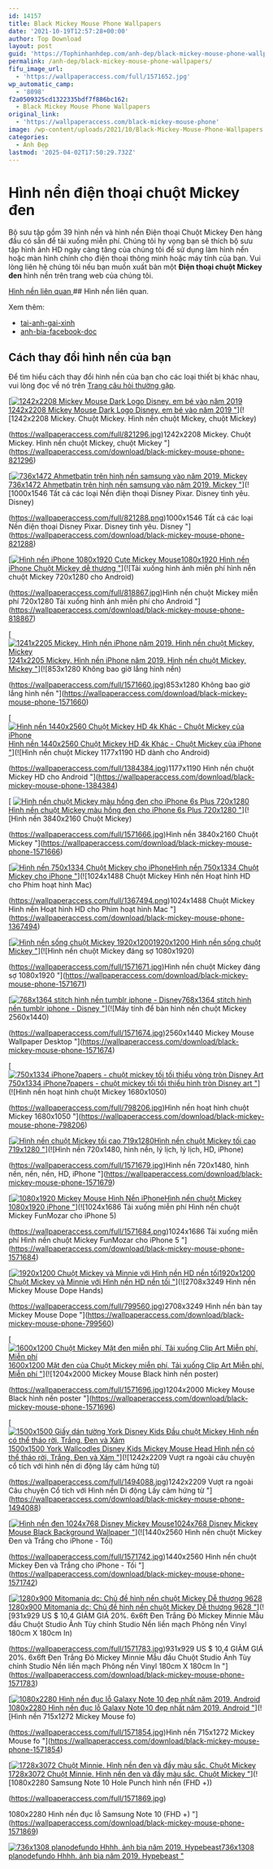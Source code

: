 ```yaml
---
id: 14157
title: Black Mickey Mouse Phone Wallpapers
date: '2021-10-19T12:57:28+00:00'
author: Top Download
layout: post
guid: 'https://Tophinhanhdep.com/anh-dep/black-mickey-mouse-phone-wallpapers/'
permalink: /anh-dep/black-mickey-mouse-phone-wallpapers/
fifu_image_url:
  - 'https://wallpaperaccess.com/full/1571652.jpg'
wp_automatic_camp:
  - '8098'
f2a0509325cd1322335bdf7f886bc162:
  - Black Mickey Mouse Phone Wallpapers
original_link:
  - 'https://wallpaperaccess.com/black-mickey-mouse-phone'
image: /wp-content/uploads/2021/10/Black-Mickey-Mouse-Phone-Wallpapers.jpg
categories:
  - Ảnh Đẹp
lastmod: '2025-04-02T17:50:29.732Z'
---
```

# Hình nền điện thoại chuột Mickey đen

Bộ sưu tập gồm 39 hình nền và hình nền Điện thoại Chuột Mickey Đen hàng đầu có sẵn để tải xuống miễn phí. Chúng tôi hy vọng bạn sẽ thích bộ sưu tập hình ảnh HD ngày càng tăng của chúng tôi để sử dụng làm hình nền hoặc màn hình chính cho điện thoại thông minh hoặc máy tính của bạn. Vui lòng liên hệ chúng tôi nếu bạn muốn xuất bản một **Điện thoại chuột Mickey đen** hình nền trên trang web của chúng tôi.

[Hình nền liên quan ](#related) ## Hình nền liên quan.

   
 Xem thêm:

   
- [tai-anh-gai-xinh](https://tophinhanhdep.com/gai-xinh/tai-anh-gai-xinh/)
- [anh-bia-facebook-doc](https://tophinhanhdep.com/anh-bia/anh-bia-facebook-doc/)

## Cách thay đổi hình nền của bạn

Để tìm hiểu cách thay đổi hình nền của bạn cho các loại thiết bị khác nhau, vui lòng đọc về nó trên [Trang câu hỏi thường gặp](https://tophinhanhdep.com/faq/).

  
[[![1242x2208 Mickey Mouse Dark Logo Disney.  em bé vào năm 2019](https://wallpaperaccess.com/full/1571652.jpg)1242x2208 Mickey Mouse Dark Logo Disney. em bé vào năm 2019 "](https://wallpaperaccess.com/download/black-mickey-mouse-phone-1571652)](![1242x2208 Mickey.  Chuột Mickey.  Hình nền chuột Mickey, chuột Mickey)

(https://wallpaperaccess.com/full/821296.jpg)1242x2208 Mickey. Chuột Mickey. Hình nền chuột Mickey, chuột Mickey "](https://wallpaperaccess.com/download/black-mickey-mouse-phone-821296)

[[![736x1472 Ahmetbatin trên hình nền samsung vào năm 2019. Mickey](https://wallpaperaccess.com/full/1571656.jpg)736x1472 Ahmetbatin trên hình nền samsung vào năm 2019. Mickey "](https://wallpaperaccess.com/download/black-mickey-mouse-phone-1571656)](![1000x1546 Tất cả các loại Nền điện thoại Disney Pixar.  Disney tình yêu.  Disney)

(https://wallpaperaccess.com/full/821288.png)1000x1546 Tất cả các loại Nền điện thoại Disney Pixar. Disney tình yêu. Disney "](https://wallpaperaccess.com/download/black-mickey-mouse-phone-821288)

[[![Hình nền iPhone 1080x1920 Cute Mickey Mouse](https://wallpaperaccess.com/full/212068.jpg)1080x1920 Hình nền iPhone Chuột Mickey dễ thương "](https://wallpaperaccess.com/download/black-mickey-mouse-phone-212068)](![Tải xuống hình ảnh miễn phí hình nền chuột Mickey 720x1280 cho Android)

(https://wallpaperaccess.com/full/818867.jpg)Hình nền chuột Mickey miễn phí 720x1280 Tải xuống hình ảnh miễn phí cho Android "](https://wallpaperaccess.com/download/black-mickey-mouse-phone-818867)

[[![1241x2205 Mickey.  Hình nền iPhone năm 2019. Hình nền chuột Mickey, Mickey](https://wallpaperaccess.com/full/818868.jpg)1241x2205 Mickey. Hình nền iPhone năm 2019. Hình nền chuột Mickey, Mickey "](https://wallpaperaccess.com/download/black-mickey-mouse-phone-818868)](![853x1280 Không bao giờ lắng hình nền)

(https://wallpaperaccess.com/full/1571660.jpg)853x1280 Không bao giờ lắng hình nền "](https://wallpaperaccess.com/download/black-mickey-mouse-phone-1571660)

[[![Hình nền 1440x2560 Chuột Mickey HD 4k Khác - Chuột Mickey của iPhone](https://wallpaperaccess.com/full/1571661.jpg)Hình nền 1440x2560 Chuột Mickey HD 4k Khác - Chuột Mickey của iPhone "](https://wallpaperaccess.com/download/black-mickey-mouse-phone-1571661)](![Hình nền chuột Mickey 1177x1190 HD dành cho Android)

(https://wallpaperaccess.com/full/1384384.jpg)1177x1190 Hình nền chuột Mickey HD cho Android "](https://wallpaperaccess.com/download/black-mickey-mouse-phone-1384384)

[ [![Hình nền chuột Mickey màu hồng đen cho iPhone 6s Plus 720x1280](https://wallpaperaccess.com/full/230304.jpg)Hình nền chuột Mickey màu hồng đen cho iPhone 6s Plus 720x1280 "](https://wallpaperaccess.com/download/black-mickey-mouse-phone-230304)](![Hình nền 3840x2160 Chuột Mickey)

(https://wallpaperaccess.com/full/1571666.jpg)Hình nền 3840x2160 Chuột Mickey "](https://wallpaperaccess.com/download/black-mickey-mouse-phone-1571666)

[[![Hình nền 750x1334 Chuột Mickey cho iPhone](https://wallpaperaccess.com/full/805860.jpg)Hình nền 750x1334 Chuột Mickey cho iPhone "](https://wallpaperaccess.com/download/black-mickey-mouse-phone-805860)](![1024x1488 Chuột Mickey Hình nền Hoạt hình HD cho Phim hoạt hình Mac)

(https://wallpaperaccess.com/full/1367494.png)1024x1488 Chuột Mickey Hình nền Hoạt hình HD cho Phim hoạt hình Mac "](https://wallpaperaccess.com/download/black-mickey-mouse-phone-1367494)

[[![Hình nền sống chuột Mickey 1920x1200](https://wallpaperaccess.com/full/812605.jpg)1920x1200 Hình nền sống chuột Mickey "](https://wallpaperaccess.com/download/black-mickey-mouse-phone-812605)](![Hình nền chuột Mickey đáng sợ 1080x1920)

(https://wallpaperaccess.com/full/1571671.jpg)Hình nền chuột Mickey đáng sợ 1080x1920 "](https://wallpaperaccess.com/download/black-mickey-mouse-phone-1571671)

[[![768x1364 stitch hình nền tumblr iphone - Disney](https://wallpaperaccess.com/full/864291.jpg)768x1364 stitch hình nền tumblr iphone - Disney "](https://wallpaperaccess.com/download/black-mickey-mouse-phone-864291)](![Máy tính để bàn hình nền chuột Mickey 2560x1440)

(https://wallpaperaccess.com/full/1571674.jpg)2560x1440 Mickey Mouse Wallpaper Desktop "](https://wallpaperaccess.com/download/black-mickey-mouse-phone-1571674)

[[![750x1334 iPhone7papers - chuột mickey tối tối thiểu vòng tròn Disney Art](https://wallpaperaccess.com/full/846741.jpg)750x1334 iPhone7papers - chuột mickey tối tối thiểu hình tròn Disney art "](https://wallpaperaccess.com/download/black-mickey-mouse-phone-846741)](![Hình nền hoạt hình chuột Mickey 1680x1050)

(https://wallpaperaccess.com/full/798206.jpg)Hình nền hoạt hình chuột Mickey 1680x1050 "](https://wallpaperaccess.com/download/black-mickey-mouse-phone-798206)

[[![Hình nền chuột Mickey tối cao 719x1280](https://wallpaperaccess.com/full/1571678.jpg)Hình nền chuột Mickey tối cao 719x1280 "](https://wallpaperaccess.com/download/black-mickey-mouse-phone-1571678)](![Hình nền 720x1480, hình nền, lý lịch, lý lịch, HD, iPhone)

(https://wallpaperaccess.com/full/1571679.jpg)Hình nền 720x1480, hình nền, nền, nền, HD, iPhone "](https://wallpaperaccess.com/download/black-mickey-mouse-phone-1571679)

[[![1080x1920 Mickey Mouse Hình Nền iPhone](https://wallpaperaccess.com/full/1374966.jpg)Hình nền chuột Mickey 1080x1920 iPhone "](https://wallpaperaccess.com/download/black-mickey-mouse-phone-1374966)](![1024x1686 Tải xuống miễn phí Hình nền chuột Mickey FunMozar cho iPhone 5)

(https://wallpaperaccess.com/full/1571684.png)1024x1686 Tải xuống miễn phí Hình nền chuột Mickey FunMozar cho iPhone 5 "](https://wallpaperaccess.com/download/black-mickey-mouse-phone-1571684)

[[![1920x1200 Chuột Mickey và Minnie với Hình nền HD nền tối](https://wallpaperaccess.com/full/855718.jpg)1920x1200 Chuột Mickey và Minnie với Hình nền HD nền tối "](https://wallpaperaccess.com/download/black-mickey-mouse-phone-855718)](![2708x3249 Hình nền Mickey Mouse Dope Hands)

(https://wallpaperaccess.com/full/799560.jpg)2708x3249 Hình nền bàn tay Mickey Mouse Dope "](https://wallpaperaccess.com/download/black-mickey-mouse-phone-799560)

[[![1600x1200 Chuột Mickey Mặt đen miễn phí, Tải xuống Clip Art Miễn phí, Miễn phí](https://wallpaperaccess.com/full/1571687.jpg)1600x1200 Mặt đen của Chuột Mickey miễn phí, Tải xuống Clip Art Miễn phí, Miễn phí "](https://wallpaperaccess.com/download/black-mickey-mouse-phone-1571687)](![1204x2000 Mickey Mouse Black hình nền poster)

(https://wallpaperaccess.com/full/1571696.jpg)1204x2000 Mickey Mouse Black hình nền poster "](https://wallpaperaccess.com/download/black-mickey-mouse-phone-1571696)

[[![1500x1500 Giấy dán tường York Disney Kids Đầu chuột Mickey Hình nền có thể tháo rời, Trắng, Đen và Xám](https://wallpaperaccess.com/full/1571737.jpg)1500x1500 York Wallcodles Disney Kids Mickey Mouse Head Hình nền có thể tháo rời, Trắng, Đen và Xám "](https://wallpaperaccess.com/download/black-mickey-mouse-phone-1571737)](![1242x2209 Vượt ra ngoài câu chuyện cổ tích với hình nền di động lấy cảm hứng từ)

(https://wallpaperaccess.com/full/1494088.jpg)1242x2209 Vượt ra ngoài Câu chuyện Cổ tích với Hình nền Di động Lấy cảm hứng từ "](https://wallpaperaccess.com/download/black-mickey-mouse-phone-1494088)

[[![Hình nền đen 1024x768 Disney Mickey Mouse](https://wallpaperaccess.com/full/835617.jpg)1024x768 Disney Mickey Mouse Black Background Wallpaper "](https://wallpaperaccess.com/download/black-mickey-mouse-phone-835617)](![1440x2560 Hình nền chuột Mickey Đen và Trắng cho iPhone - Tối)

(https://wallpaperaccess.com/full/1571742.jpg)1440x2560 Hình nền chuột Mickey Đen và Trắng cho iPhone - Tối "](https://wallpaperaccess.com/download/black-mickey-mouse-phone-1571742)

[[![1280x900 Mitomania dc: Chủ đề hình nền chuột Mickey Dễ thương 9628](https://wallpaperaccess.com/full/1571747.jpg)1280x900 Mitomania dc: Chủ đề hình nền chuột Mickey Dễ thương 9628 "](https://wallpaperaccess.com/download/black-mickey-mouse-phone-1571747)](![931x929 US $ 10,4 GIẢM GIÁ 20%.  6x6ft Đen Trắng Đỏ Mickey Minnie Mẫu đầu Chuột Studio Ảnh Tùy chỉnh Studio Nền liền mạch Phông nền Vinyl 180cm X 180cm In)

(https://wallpaperaccess.com/full/1571783.jpg)931x929 US $ 10,4 GIẢM GIÁ 20%. 6x6ft Đen Trắng Đỏ Mickey Minnie Mẫu đầu Chuột Studio Ảnh Tùy chỉnh Studio Nền liền mạch Phông nền Vinyl 180cm X 180cm In "](https://wallpaperaccess.com/download/black-mickey-mouse-phone-1571783)

[[![1080x2280 Hình nền đục lỗ Galaxy Note 10 đẹp nhất năm 2019. Android](https://wallpaperaccess.com/full/1317176.png)1080x2280 Hình nền đục lỗ Galaxy Note 10 đẹp nhất năm 2019. Android "](https://wallpaperaccess.com/download/black-mickey-mouse-phone-1317176)](![Hình nền 715x1272 Mickey Mouse fo)

(https://wallpaperaccess.com/full/1571854.jpg)Hình nền 715x1272 Mickey Mouse fo "](https://wallpaperaccess.com/download/black-mickey-mouse-phone-1571854)

[[![1728x3072 Chuột Minnie.  Hình nền đen và đầy màu sắc.  Chuột Mickey](https://wallpaperaccess.com/full/816673.jpg)1728x3072 Chuột Minnie. Hình nền đen và đầy màu sắc. Chuột Mickey "](https://wallpaperaccess.com/download/black-mickey-mouse-phone-816673)](![1080x2280 Samsung Note 10 Hole Punch hình nền (FHD +))

(https://wallpaperaccess.com/full/1571869.jpg)

1080x2280 Hình nền đục lỗ Samsung Note 10 (FHD +) "](https://wallpaperaccess.com/download/black-mickey-mouse-phone-1571869)

[![736x1308 planodefundo Hhhh.  ảnh bìa năm 2019. Hypebeast](https://wallpaperaccess.com/full/1571871.jpg)736x1308 planodefundo Hhhh. ảnh bìa năm 2019. Hypebeast "](https://wallpaperaccess.com/download/black-mickey-mouse-phone-1571871)
